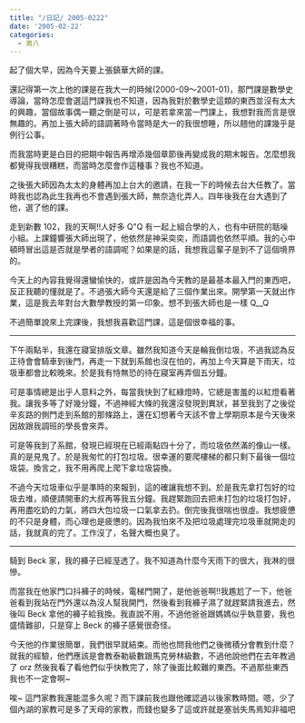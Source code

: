 ```yaml
---
title: "/日記/ 2005-0222"
date: '2005-02-22'
categories:
  - 男八
---
```


起了個大早，因為今天要上張鎮華大師的課。

還記得第一次上他的課是在我大一的時候(2000-09～2001-01)，那門課是數學史導論，當時怎麼會選這門課我也不知道，因為我對於數學史這類的東西並沒有太大的興趣，當個故事偶一聽之倒是可以，可是若拿來當一門課上，我想對我而言是很無趣的。再加上張大師的語調著時令當時是大一的我很想睡，所以翹他的課幾乎是例行公事。

而我當時更是白目的把期中報告再增添幾個章節後再變成我的期末報告。怎麼想我都覺得我很糟糕，而當時怎麼會作這種事？我也不知道。

之後張大師因為太太的身體再加上台大的邀請，在我一下的時候去台大任教了。當時我也認為此生我再也不會遇到張大師，無奈造化弄人。四年後我在台大遇到了他，選了他的課。

走到新數 102，我的天啊!!人好多 Q"Q 有一起上組合學的人，也有中研院的聒噪小組。上課鐘響張大師出現了，他依然是神采奕奕，而語調也依然平順。我的心中頓時冒出這是否就是學者的語調呢？如果是的話，我想我這輩子是到不了這個境界的。

今天上的內容我覺得還蠻愉快的，或許是因為今天教的是最基本最入門的東西吧，反正我聽的懂就是了。不過張大師今天還是給了三個作業出來。開學第一天就出作業，這是我去年對台大數學教授的第一印象。想不到張大師也是一樣 Q__Q 

不過簡單說來上完課後，我想我喜歡這門課，這是個很幸福的事。

----

下午兩點半，我還在寢室排版文章。雖然我知道今天是輪我倒垃圾，不過我認為反正待會會騎車到後門，再走一下就到系館也沒在怕的，再加上今天算是下雨天，垃圾車都會比較晚來。於是我有恃無恐的待在寢室再弄個五分鐘。

可是事情總是出乎人意料之外，每當我快到了紅綠燈時，它總是害羞的以紅燈看著我。讓我多等了好幾分鐘，不過神經大條的我還沒發現到異狀，甚至我到了之後從辛亥路的側門走到系館的那條路上，還在幻想著今天該不會上學期原本是今天後來因故跟我調班的學長會來弄。

可是等我到了系館，發現已經現在已經兩點四十分了，而垃圾依然滿的像山一樣。真的是見鬼了。於是我匆忙的打包垃圾。很幸運的要爬樓梯的都只剩下最後一個垃圾袋。換言之，我不用再爬上爬下拿垃圾袋換。

不過今天垃圾車似乎是準時的來報到，這的確讓我想不到。於是我先拿打包好的垃圾去堆，順便請開車的大叔再等我五分鐘。我趕緊跑回去把未打包的垃圾打包好，再用盡吃奶的力氣，將四大包垃圾一口氣拿去扔。倒完後我很喘也很虛。我想疲憊的不只是身體，而心理也是疲憊的。因為我怕來不及把垃圾處理完垃圾車就開走的話，我就真的完了。工作沒了，名聲大概也臭了。

----

騎到 Beck 家，我的褲子已經溼透了。我不知道為什麼今天雨下的很大，我淋的很慘。

而當我在他家門口抖褲子的時候，電梯門開了，是他爸爸啊!!我尷尬了一下，他爸爸看到我站在門外還以為沒人幫我開門，然後看到我褲子濕了就趕緊請我進去，然後叫 Beck 拿他的褲子給我換。我直說不用，不過他爸爸跟媽媽似乎執意要，我也盛情難卻，只是穿上 Beck 的褲子感覺很奇怪。

今天他的作業很簡單，我們很早就結束。而他也問我他們之後微積分會教到什麼？就我的經驗，他們應該是會教泰勒級數跟馬克勞林級數，不過他說他們在去年教過了 orz 然後我看了看他們似乎快教完了，除了後面比較難的東西。不過那些東西我也不一定會啊~ 

唉~ 這門家教我還能混多久呢？而下課前我也跟他確認過以後家教時間。嗯，少了個內湖的家教可是多了天母的家教，而錢也變多了這或許就是塞翁失馬焉知非福吧